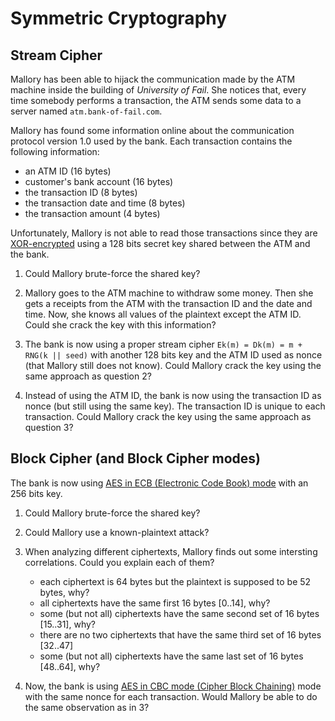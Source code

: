 # Symmetric Cryptography

## Stream Cipher

Mallory has been able to hijack the communication made by the ATM machine inside the building of *University of Fail*. She notices that, every time somebody performs a transaction, the ATM sends some data to a server named `atm.bank-of-fail.com`. 

Mallory has found some information online about the communication protocol version 1.0 used by the bank. Each transaction contains the following information:

- an ATM ID (16 bytes)
- customer's bank account (16 bytes)
- the transaction ID (8 bytes)
- the transaction date and time (8 bytes)
- the transaction amount (4 bytes)

Unfortunately, Mallory is not able to read those transactions since they are [XOR-encrypted](https://pycryptodome.readthedocs.io/en/latest/src/util/util.html#crypto-util-strxor-module) using a 128 bits secret key shared between the ATM and the bank. 

1. Could Mallory brute-force the shared key? 

2. Mallory goes to the ATM machine to withdraw some money. Then she gets a receipts from the ATM with the transaction ID and the date and time. Now, she knows all values of the plaintext except the ATM ID. Could she crack the key with this information? 

3. The bank is now using a proper stream cipher `Ek(m) = Dk(m) = m + RNG(k || seed)` with another 128 bits key and the ATM ID used as nonce (that Mallory still does not know). Could Mallory crack the key using the same approach as question 2? 

4. Instead of using the ATM ID, the bank is now using the transaction ID as nonce (but still using the same key). The transaction ID is unique to each transaction. Could Mallory crack the key using the same approach as question 3?

## Block Cipher (and Block Cipher modes)

The bank is now using [AES in ECB (Electronic Code Book) mode](https://pycryptodome.readthedocs.io/en/latest/src/cipher/classic.html#ecb-mode) with an 256 bits key.

1. Could Mallory brute-force the shared key? 

2. Could Mallory use a known-plaintext attack? 

3. When analyzing different ciphertexts, Mallory finds out some intersting correlations. Could you explain each of them?

    - each ciphertext is 64 bytes but the plaintext is supposed to be 52 bytes, why? 
    - all ciphertexts have the same first 16 bytes [0..14], why?
    - some (but not all) ciphertexts have the same second set of 16 bytes [15..31], why?
    - there are no two ciphertexts that have the same third set of 16 bytes [32..47]
    - some (but not all) ciphertexts have the same last set of 16 bytes [48..64], why?

4. Now, the bank is using [AES in CBC mode (Cipher Block Chaining)](https://pycryptodome.readthedocs.io/en/latest/src/cipher/classic.html#cbc-mode) mode with the same nonce for each transaction. Would Mallory be able to do the same observation as in 3?

